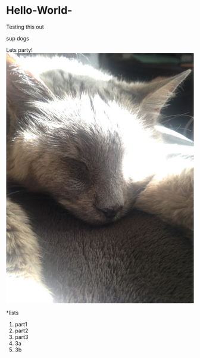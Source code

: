 # Hello-World-
Testing this out


sup dogs

Lets party!
<br>
![Beans](/IMG_9506.JPG)

*lists
1. part1
1. part2
1. part3
  1. 3a
  1. 3b
